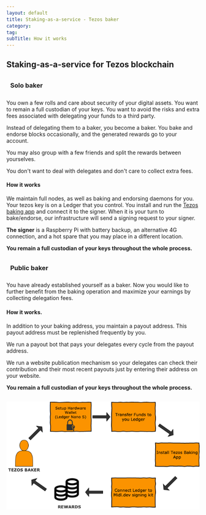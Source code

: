 ```yaml
---
layout: default
title: Staking-as-a-service - Tezos baker
category:
tag: 
subTitle: How it works
---
```


## Staking-as-a-service for Tezos blockchain

<h3 style="padding:10px">Solo baker</h3>

You own a few rolls and care about security of your digital assets. You want to remain a full custodian of your keys. You want to avoid the risks and extra fees associated with delegating your funds to a third party.

Instead of delegating them to a baker, you become a baker. You bake and endorse blocks occasionally, and the generated rewards go to your account.

You may also group with a few friends and split the rewards between yourselves.

You don't want to deal with delegates and don't care to collect extra fees.

#### How it works 

We maintain full nodes, as well as baking and endorsing daemons for you. Your tezos key is on a Ledger that you control. You install and run the [Tezos baking app]("https://github.com/obsidiansystems/ledger-app-tezos") and connect it to the signer. When it is your turn to bake/endorse, our infrastructure will send a signing request to your signer.

<b>The signer</b> is a Raspberry Pi with battery backup, an alternative 4G connection, and a hot spare that you may place in a different location.

<b>You remain a full custodian of your keys throughout the whole process.</b>

<h3 style="padding:10px">Public baker</h3>

You have already established yourself as a baker. Now you would like to further benefit from the baking operation and maximize your earnings by collecting delegation fees. 

#### How it works.

In addition to your baking address, you maintain a payout address. This payout address must be replenished frequently by you.

We run a payout bot that pays your delegates every cycle from the payout address.

We run a website publication mechanism so your delegates can check their contribution and their most recent payouts just by entering their address on your website.

<b>You remain a full custodian of your keys throughout the whole process.</b>

<div style="padding-top:15px"><img src="/img/Tezos-baker-how-to.png"/></div>

